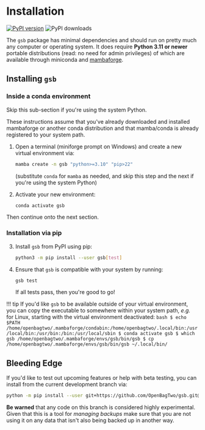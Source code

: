 # Installation

[![PyPI version](https://badge.fury.io/py/gsb.svg)](https://badge.fury.io/py/gsb)
![PyPI downloads](https://img.shields.io/pypi/dm/gsb.svg)

The `gsb` package has minimal dependencies and should run on pretty much any computer
or operating system. It does require **Python 3.11 or newer**
portable distributions (read: no need for admin privileges) of which
are available through miniconda and
[mambaforge](https://github.com/conda-forge/miniforge#mambaforge).

## Installing `gsb`

### Inside a conda environment

Skip this sub-section if you're using the system Python.

These instructions assume that you've already downloaded and installed mambaforge
or another conda distribution and that mamba/conda is already registered
to your system path.

1. Open a terminal (miniforge prompt on Windows) and create a new virtual environment via:
   ```bash
   mamba create -n gsb "python>=3.10" "pip>22"
   ```
   (substitute `conda` for `mamba` as needed, and skip this step and the next if
    you're using the system Python)

1. Activate your new environment:
    ```bash
    conda activate gsb
    ```

Then continue onto the next section.

### Installation via pip

3. Install `gsb` from PyPI using pip:
    ```bash
    python3 -m pip install --user gsb[test]
    ```

4. Ensure that `gsb` is compatible with your system by running:
    ```bash
    gsb test
    ```
    If all tests pass, then you're good to go!

!!! tip
    If you'd like `gsb` to be available outside of your virtual environment,
    you can copy the executable to somewhere within your system path, _e.g._ for
    Linux, starting with the virtual environment deactivated:
    ```bash
    $ echo $PATH
    /home/openbagtwo/.mambaforge/condabin:/home/openbagtwo/.local/bin:/usr/local/bin:/usr/bin:/bin:/usr/local/sbin
    $ conda activate gsb
    $ which gsb
    /home/openbagtwo/.mambaforge/envs/gsb/bin/gsb
    $ cp /home/openbagtwo/.mambaforge/envs/gsb/bin/gsb ~/.local/bin/
    ```

## Bleeding Edge

If you'd like to test out upcoming features or help with beta testing, you
can install from the current development branch via:

```bash
python -m pip install --user git+https://github.com/OpenBagTwo/gsb.git@dev#egg=gsb[test]
```

**Be warned** that any code on this branch is considered highly experimental. Given that this
is a tool for _managing backups_ make sure that you are not using it on any data that isn't
also being backed up in another way.
